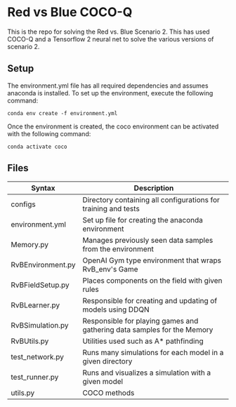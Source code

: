 # Red vs Blue COCO-Q

This is the repo for solving the Red vs. Blue Scenario 2.  This has used 
COCO-Q and a Tensorflow 2 neural net to solve the various versions of 
scenario 2.

## Setup
The environment.yml file has all required dependencies and assumes 
anaconda is installed.  To set up the environment, execute the following 
command:

`conda env create -f environment.yml`

Once the environment is created, the coco environment can be activated
with the following command:

`conda activate coco`

## Files
| Syntax | Description |
| ----------- | ----------- |
| configs | Directory containing all configurations for training and tests |
| environment.yml | Set up file for creating the anaconda environment |
| Memory.py | Manages previously seen data samples from the environment |
| RvBEnvironment.py | OpenAI Gym type environment that wraps RvB_env's Game |
| RvBFieldSetup.py | Places components on the field with given rules |
| RvBLearner.py | Responsible for creating and updating of models using DDQN |
| RvBSimulation.py | Responsible for playing games and gathering data samples for the Memory |
| RvBUtils.py | Utilities used such as A* pathfinding |
| test_network.py | Runs many simulations for each model in a given directory |
| test_runner.py | Runs and visualizes a simulation with a given model |
| utils.py | COCO methods |


